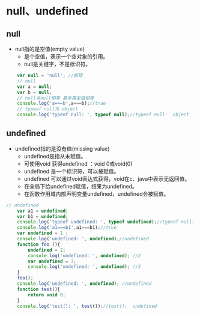 # null、undefined

## null

* null指的是空值(empty value)
    * 是个空值，表示一个空对象的引用。
    * null是关键字，不是标识符。

```js
    var null = 'null'; //报错
    // null
    var a = null;
    var b = null;
    // null与null相等 基本类型值相等
    console.log('a===b',a===b);//true
    // typeof null为 object
    console.log('typeof null: ', typeof null);//typeof null:  object
```

## undefined

* undefined指的是没有值(missing value)
    * undefined是指从未赋值。
    * 可使用void 获得undefined ：void 0或void(0)
    * undefined 是一个标识符，可以被赋值。
    * undefined 可以通过void表达式获得，void在c、java中表示无返回值。
    * 在全局下给undefined赋值，结果为undefined。
    * 在函数作用域内部声明变量undefined，undefined会被赋值。

```js
// undefined
    var a1 = undefined;
    var b1 = undefined;
    console.log('typeof undefined: ', typeof undefined);//typeof null:  undefined
    console.log('a1===b1',a1===b1);//true
    var undefined = 1 ;
    console.log('undefined: ', undefined);//undefined
    function foo (){
        undefined = 2;
        console.log('undefined: ', undefined); //2
        var undefined = 3;
        console.log('undefined: ', undefined); //3
    }
    foo();
    console.log('undefined: ', undefined); //undefined
    function test(){
        return void 0;
    }
    console.log('test(): ', test());//test():  undefined
```
